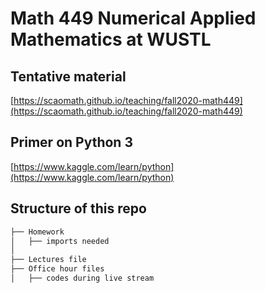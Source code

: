 # Math 449 Numerical Applied Mathematics at WUSTL

## Tentative material
[https://scaomath.github.io/teaching/fall2020-math449](https://scaomath.github.io/teaching/fall2020-math449)

## Primer on Python 3
[https://www.kaggle.com/learn/python](https://www.kaggle.com/learn/python)

## Structure of this repo
```bash
├── Homework
│   ├── imports needed
│  
├── Lectures file
├── Office hour files
│   ├── codes during live stream

```
